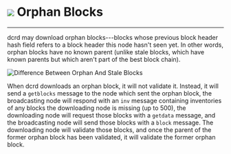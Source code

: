 # <img class="dcr-icon" src="/img/dcr-icons/Blocks.svg" /> Orphan Blocks

---

dcrd may download orphan blocks---blocks whose previous
block header hash field refers to a block header this node
hasn't seen yet. In other words, orphan blocks have no known parent
(unlike stale blocks, which have known parents but which aren't part of
the best block chain).

![Difference Between Orphan And Stale Blocks](/img/protocol-p2p-network/en-orphan-stale-definition.svg)

When dcrd downloads an orphan block, it will not validate
it. Instead, it will send a `getblocks` message to the node which sent
the orphan block, the broadcasting node will respond with an `inv` message
containing inventories of any blocks the downloading node is missing (up
to 500), the downloading node will request those blocks with a `getdata`
message, and the broadcasting node will send those blocks with a `block`
message. The downloading node will validate those blocks, and once the
parent of the former orphan block has been validated, it will validate
the former orphan block.
